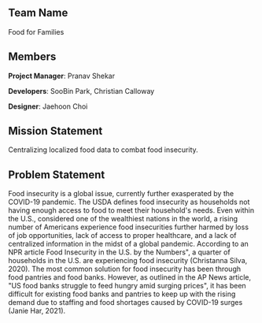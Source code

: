 ## Team Name
Food for Families

## Members
**Project Manager**: Pranav Shekar

**Developers**: SooBin Park, Christian Calloway

**Designer**: Jaehoon Choi

## Mission Statement
Centralizing localized food data to combat food insecurity.

## Problem Statement
Food insecurity is a global issue, currently further exasperated by the COVID-19 pandemic. The USDA defines food insecurity as households not having enough access to food to meet their household's needs. Even within the U.S., considered one of the wealthiest nations in the world, a rising number of Americans experience food insecurities further harmed by loss of job opportunities, lack of access to proper healthcare, and a lack of centralized information in the midst of a global pandemic. According to an NPR article Food Insecurity in the U.S. by the Numbers", a quarter of households in the U.S. are experiencing food insecurity (Christanna Silva, 2020). The most common solution for food insecurity has been through food pantries and food banks. However, as outlined in the AP News article, "US food banks struggle to feed hungry amid surging prices", it has been difficult for existing food banks and pantries to keep up with the rising demand due to staffing and food shortages caused by COVID-19 surges (Janie Har, 2021). 

